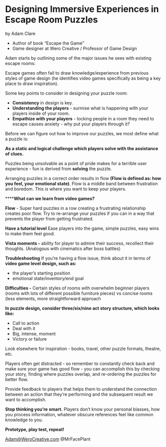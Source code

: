 # Designing Immersive Experiences in Escape Room Puzzles
by Adam Clare 

- Author of book “Escape the Game”
- Game designer at Wero Creative / Professor of Game Design

Adam starts by outlining some of the major issues he sees with existing escape rooms: 

Escape games often fail to  draw  knowledge/experience from previous styles of game design (he identifies video games specifically as being a key place to draw inspiration).

Some key points to consider in designing your puzzle room:

- **Consistency** in design is key. 
- **Understanding the players** - surmise what is happening with your players inside of your room.
- **Empathize with your players** - locking people in a room they need to escape causes anxiety - why put your players through it?

Before we can figure out how to improve our puzzles, we most define what a puzzle is:

**As a static and logical challenge which players solve with the assistance of clues.** 

Puzzles being unsolvable as a point of pride makes for a terrible user experience - fun is derived from **solving** the puzzle. 

Arranging puzzles in a correct order results in flow **(Flow is defined as: how you feel, your emotional state)**. Flow is a middle band between frustration and boredom. This is where you want to keep your players.

******What can we learn from video games?**

**Flow** -
Super hard puzzles in a row creating a frustrating relationship creates poor flow. Try to re-arrange your puzzles if you can in a way that prevents the player from getting frustrated.

**Have a tutorial level** 
Ease players into the game, simple puzzles, easy wins to make them feel good.

**Vista moments -** ability for player to admire their success, recollect their thoughts. (Analogous with cinematics after boss battles)


**Troubleshooting**
If you’re having a flow issue, think about it in terms of **video game level design, such as:** 

-  the player’s starting position
- emotional state/inventory/end goal

**Difficulties -** Certain styles of rooms with overwhelm beginner players (rooms with lots of different possible furniture pieces) vs concise rooms (less elements, more straightforward approach

**In puzzle design, consider three/six/nine act story structure, which looks like:**

- Call to action
- Deal with it
- Big, intense, moment
- Victory or failure

Look elsewhere for inspiration - books, travel, other puzzle formats, theatre, etc.

Players often get distracted - so remember to constantly check back and make sure your game has good flow - you can accomplish this by checking your story, finding where puzzles overlap, and re-ordering the puzzles for better flow.

Provide feedback to players that helps them to understand the connection between an action that they’re performing and the subsequent result we want to accomplish.

**Stop thinking you’re smart.** Players don’t know your personal biasses, how you process information, whatever obscure references feel like common knowledge to you.

**Prototype, play test, repeat!**

Adam@WeroCreative.com
@MrFacePlant




